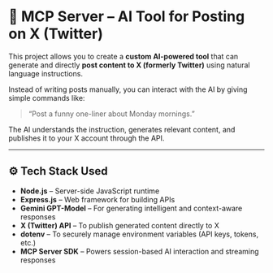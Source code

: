 # 🧠 MCP Server – AI Tool for Posting on X (Twitter)

This project allows you to create a **custom AI-powered tool** that can generate and directly **post content to X (formerly Twitter)** using natural language instructions.

Instead of writing posts manually, you can interact with the AI by giving simple commands like:

> “Post a funny one-liner about Monday mornings.”

The AI understands the instruction, generates relevant content, and publishes it to your X account through the API.

---

## ⚙️ Tech Stack Used

- **Node.js** – Server-side JavaScript runtime
- **Express.js** – Web framework for building APIs
- **Gemini GPT-Model** – For generating intelligent and context-aware responses
- **X (Twitter) API** – To publish generated content directly to X
- **dotenv** – To securely manage environment variables (API keys, tokens, etc.)
- **MCP Server SDK** – Powers session-based AI interaction and streaming responses
